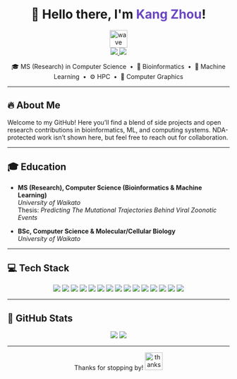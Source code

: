 <!-- Heading -->
<div align="center">
  <h1>👋 Hello there, I'm <span style="color:#6B46C1;">Kang Zhou</span>!</h1>
  <img src="https://raw.githubusercontent.com/MartinHeinz/MartinHeinz/master/wave.gif" width="40" alt="wave"/>
</div>

<div align="center">
  <a href="https://www.linkedin.com/in/kang-zhou-aemon/">
    <img src="https://img.shields.io/badge/LinkedIn-0A66C2?style=for-the-badge&logo=linkedin&logoColor=white"/>
  </a>
  <a href="https://github.com/Amekn">
    <img src="https://img.shields.io/badge/GitHub-black?style=for-the-badge&logo=github&logoColor=white"/>
  </a>
</div>

<p align="center">
  🎓 MS (Research) in Computer Science &nbsp;•&nbsp;
  🧬 Bioinformatics &nbsp;•&nbsp;
  🤖 Machine Learning &nbsp;•&nbsp;
  ⚙️ HPC &nbsp;•&nbsp;
  🎨 Computer Graphics
</p>

---

## 🔥 About Me
Welcome to my GitHub! Here you’ll find a blend of side projects and open research contributions in bioinformatics, ML, and computing systems. NDA-protected work isn’t shown here, but feel free to reach out for collaboration.

---

## 🎓 Education
- **MS (Research), Computer Science (Bioinformatics & Machine Learning)**  
  _University of Waikato_  
  Thesis: *Predicting The Mutational Trajectories Behind Viral Zoonotic Events*

- **BSc, Computer Science & Molecular/Cellular Biology**  
  _University of Waikato_

---

## 💻 Tech Stack

<p align="center">
  <img src="https://img.shields.io/badge/C-00599C?style=for-the-badge&logo=c&logoColor=white"/>  
  <img src="https://img.shields.io/badge/C++-00599C?style=for-the-badge&logo=c%2B%2B&logoColor=white"/>  
  <img src="https://img.shields.io/badge/Swift-FA7343?style=for-the-badge&logo=swift&logoColor=white"/>  
  <img src="https://img.shields.io/badge/C%23-239120?style=for-the-badge&logo=csharp&logoColor=white"/>  
  <img src="https://img.shields.io/badge/Python-black?style=for-the-badge&logo=python"/>  
  <img src="https://img.shields.io/badge/Java-E34A86?style=for-the-badge&logo=java&logoColor=white"/>  
  <img src="https://img.shields.io/badge/Metal_API-000000?style=for-the-badge&logo=apple&logoColor=white"/>  
  <img src="https://img.shields.io/badge/CUDA-ED1C24?style=for-the-badge&logo=nvidia&logoColor=white"/>  
  <img src="https://img.shields.io/badge/Bash-4EAA25?style=for-the-badge&logo=gnu-bash&logoColor=white"/>  
  <img src="https://img.shields.io/badge/PowerShell-0078D4?style=for-the-badge&logo=powershell&logoColor=white"/>  
  <img src="https://img.shields.io/badge/SQL-CC2927?style=for-the-badge&logo=mysql&logoColor=white"/>  
  <img src="https://img.shields.io/badge/Apache-221D15?style=for-the-badge&logo=apache&logoColor=white"/>  
  <img src="https://img.shields.io/badge/Slurm-0078D4?style=for-the-badge&logo=slurm&logoColor=white"/>  
  <img src="https://img.shields.io/badge/AWS-232F3E?style=for-the-badge&logo=amazonaws&logoColor=white"/>  
  <img src="https://img.shields.io/badge/GitHub-181717?style=for-the-badge&logo=github&logoColor=white"/>
</p>

---

## 🌟 GitHub Stats

<p align="center">
  <img src="https://github-readme-stats.vercel.app/api?username=Amekn&show_icons=true&theme=radical" />
  <img src="https://github-readme-stats.vercel.app/api/top-langs/?username=Amekn&layout=compact&theme=radical" />
</p>

---

<p align="center">
  Thanks for stopping by!  
  <img src="https://media.giphy.com/media/hvRJCLFzcasrR4ia7z/giphy.gif" width="40" alt="thanks"/>
</p>

